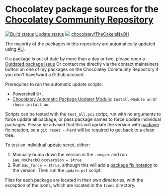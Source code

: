# Chocolatey package sources for the [Chocolatey Community Repository](https://chocolatey.org/packages)

[![Build status](https://ci.appveyor.com/api/projects/status/a4a5f2s7q2wpxnpg/branch/master?svg=true)](https://ci.appveyor.com/project/TheCakeIsNaOH/chocolatey-packages/branch/master)
[Update status](https://gist.github.com/TheCakeIsNaOH/ce0572a342ee6b22e44239db8c54f8b1)
[![](http://transparent-favicon.info/favicon.ico)](#)
[chocolatey/TheCakeIsNaOH](https://chocolatey.org/profiles/TheCakeIsNaOH )

The majority of the packages in this repository are automatically updated using [AU](https://github.com/majkinetor/au).

If a package is out of date by more than a day or two, please open a [Outdated package issue](https://github.com/TheCakeIsNaOH/chocolatey-packages/issues/new?template=outdated-package.md)
Or contact me directly via the contact maintainers button on one of my packages on the Chocolatey Community Repository if you don't have/want a Github account.

Prerequites to run the automatic update scripts:
- Powershell 5+.
- [Chocolatey Automatic Package Updater Module](https://github.com/majkinetor/au): `Install-Module au` or `choco install au`.

Scripts can be tested with the `test_all.ps1` script, run with no arguments to force update all package, or pass package names to force update individual packages.
Please be advised that this will update the version with [package fix notation](https://docs.chocolatey.org/en-us/create/create-packages#package-fix-version-notation), so a `git reset --hard` will be required to get back to a clean tree.

To test an individual update script, either:
1. Manually bump down the version in the `.nuspec` and run `$au_NoCheckCHocoVersion = $true` 
2. Run `$au_force = $true`, although this will add a [package fix notation](https://docs.chocolatey.org/en-us/create/create-packages#package-fix-version-notation) to the version.
Then run the `update.ps1` script.

Files for each package are located in their own directories, with the exception of the icons, which are located in the `Icons` directory.
